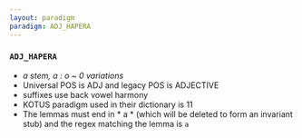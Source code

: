 ```yaml
---
layout: paradigm
paradigm: ADJ_HAPERA
---
```

### ` ADJ_HAPERA `

* _a stem, a : o ~ 0 variations_
* Universal POS is ADJ and legacy POS is ADJECTIVE
* suffixes use back vowel harmony
* KOTUS paradigm used in their dictionary is 11
* The lemmas must end in * a * (which will be deleted to form an invariant stub) and the regex matching the lemma is ` a `
